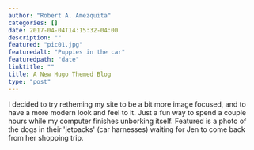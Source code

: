 ```yaml
---
author: "Robert A. Amezquita"
categories: []
date: 2017-04-04T14:15:32-04:00
description: ""
featured: "pic01.jpg"
featuredalt: "Puppies in the car"
featuredpath: "date"
linktitle: ""
title: A New Hugo Themed Blog
type: "post"
---
```


I decided to try retheming my site to be a bit more image focused, and to have a more modern look and feel to it. Just a fun way to spend a couple hours while my computer finishes unborking itself. Featured is a photo of the dogs in their 'jetpacks' (car harnesses) waiting for Jen to come back from her shopping trip.

